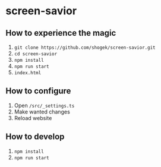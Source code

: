 # screen-savior

## How to experience the magic
1. `git clone https://github.com/shogek/screen-savior.git`
1. `cd screen-savior`
1. `npm install`
1. `npm run start`
3. `index.html`

## How to configure
1. Open `/src/_settings.ts`
1. Make wanted changes
1. Reload website

## How to develop
1. `npm install`
1. `npm run start`
